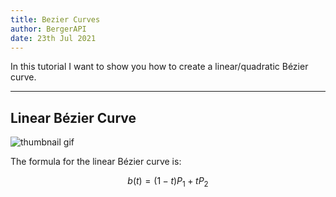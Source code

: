 ```yaml
---
title: Bezier Curves
author: BergerAPI
date: 23th Jul 2021
---
```


In this tutorial I want to show you how to create a linear/quadratic Bézier curve.

---

## Linear Bézier Curve

![thumbnail gif](/img/bezier/linear.gif)

The formula for the linear Bézier curve is:

$$b\left(t\right)=\left(1-t\right)P_{1}+tP_{2}$$

